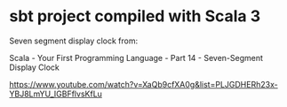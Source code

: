 # sbt project compiled with Scala 3

Seven segment display clock from:

Scala - Your First Programming Language - Part 14 - Seven-Segment Display Clock

<https://www.youtube.com/watch?v=XaQb9cfXA0g&list=PLJGDHERh23x-YBJ8LmYU_IGBFflvsKfLu>
